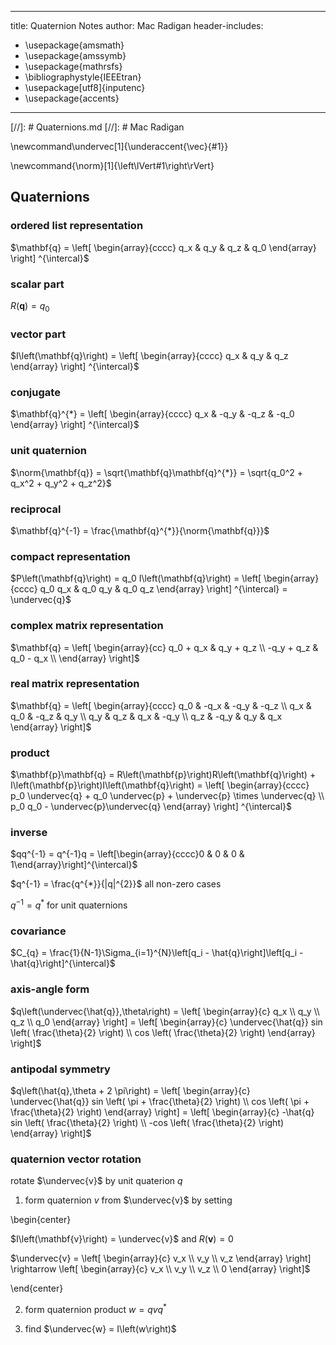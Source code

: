 
---
title: Quaternion Notes
author: Mac Radigan
header-includes:
 - \usepackage{amsmath}
 - \usepackage{amssymb}
 - \usepackage{mathrsfs}
 - \bibliographystyle{IEEEtran}
 - \usepackage[utf8]{inputenc}
 - \usepackage{accents}
---
[//]: # Quaternions.md
[//]: # Mac Radigan

\newcommand\undervec[1]{\underaccent{\vec}{#1}}

\newcommand{\norm}[1]{\left\lVert#1\right\rVert}

## Quaternions

### ordered list representation

$\mathbf{q} 
= \left[ \begin{array}{cccc}
q_x & q_y & q_z & q_0
\end{array} \right]
^{\intercal}$

### scalar part

$R\left(\mathbf{q}\right) = q_0$

### vector part

$I\left(\mathbf{q}\right) 
= \left[ \begin{array}{cccc}
q_x & q_y & q_z
\end{array} \right]
^{\intercal}$

### conjugate

$\mathbf{q}^{*}
= \left[ \begin{array}{cccc}
q_x & -q_y & -q_z & -q_0
\end{array} \right]
^{\intercal}$

### unit quaternion

$\norm{\mathbf{q}} = \sqrt{\mathbf{q}\mathbf{q}^{*}} = \sqrt{q_0^2 + q_x^2 + q_y^2 + q_z^2}$

### reciprocal

$\mathbf{q}^{-1} = \frac{\mathbf{q}^{*}}{\norm{\mathbf{q}}}$

### compact representation

$P\left(\mathbf{q}\right) 
= q_0 I\left(\mathbf{q}\right)
= \left[ \begin{array}{cccc}
q_0 q_x & q_0 q_y & q_0 q_z
\end{array} \right]
^{\intercal}
= \undervec{q}$

### complex matrix representation

$\mathbf{q}
= \left[ \begin{array}{cc}
q_0 + q_x & q_y + q_z \\
-q_y + q_z & q_0 - q_x \\
\end{array} \right]$

### real matrix representation

$\mathbf{q}
= \left[ \begin{array}{cccc}
q_0 & -q_x & -q_y & -q_z \\
q_x &  q_0 & -q_z &  q_y \\
q_y &  q_z &  q_x & -q_y \\
q_z & -q_y &  q_y &  q_x
\end{array} \right]$

### product

$\mathbf{p}\mathbf{q}
= R\left(\mathbf{p}\right)R\left(\mathbf{q}\right) + I\left(\mathbf{p}\right)I\left(\mathbf{q}\right)
= \left[ \begin{array}{cccc}
p_0 \undervec{q} + q_0 \undervec{p} + \undervec{p} \times \undervec{q} \\
p_0 q_0 - \undervec{p}\undervec{q}
\end{array} \right]
^{\intercal}$

### inverse

$qq^{-1} = q^{-1}q = \left[\begin{array}{cccc}0 & 0 & 0 & 1\end{array}\right]^{\intercal}$

$q^{-1} = \frac{q^{*}}{|q|^{2}}$ all non-zero cases

$q^{-1} = q^{*}$ for unit quaternions

### covariance

$C_{q} = \frac{1}{N-1}\Sigma_{i=1}^{N}\left[q_i - \hat{q}\right]\left[q_i - \hat{q}\right]^{\intercal}$

### axis-angle form

$q\left(\undervec{\hat{q}},\theta\right)
= \left[ \begin{array}{c}
q_x \\
q_y \\
q_z \\
q_0
\end{array} \right]
= \left[ \begin{array}{c}
\undervec{\hat{q}} sin \left( \frac{\theta}{2} \right) \\
cos \left( \frac{\theta}{2} \right)
\end{array} \right]$

### antipodal symmetry

$q\left(\hat{q},\theta + 2 \pi\right)
= \left[ \begin{array}{c}
\undervec{\hat{q}} sin \left( \pi + \frac{\theta}{2} \right) \\
cos \left( \pi + \frac{\theta}{2} \right)
\end{array} \right]
= \left[ \begin{array}{c}
-\hat{q} sin \left( \frac{\theta}{2} \right) \\
-cos \left( \frac{\theta}{2} \right)
\end{array} \right]$

### quaternion vector rotation

 rotate $\undervec{v}$ by unit quaterion $q$

 1. form quaternion $v$ from $\undervec{v}$ by setting

\begin{center}

$I\left(\mathbf{v}\right) = \undervec{v}$ and $R\left(\mathbf{v}\right) = 0$

$\undervec{v}
= \left[ \begin{array}{c}
v_x \\
v_y \\
v_z
\end{array} \right]
\rightarrow
\left[ \begin{array}{c}
v_x \\
v_y \\
v_z \\
0
\end{array} \right]$

\end{center}

 2. form quaternion product $w = qvq^{*}$

 3. find $\undervec{w} = I\left(w\right)$



